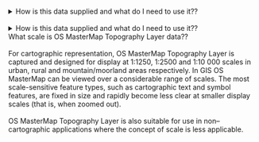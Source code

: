 <br>

<details>
<summary>How is this data supplied and what do I need to use it??</summary>
<br>
OS MasterMap Topography Layer is supplied on DVD. If the file size of your order is smaller than 2 Gb, you can get it from our FTP server.
<br>
<br>
If you're in the PSMA or OSMA, you can download Building Height Attribute data from the members' area. Partners and commercial customers: please contact your Account Manager.
<br>
<br>
You'll need geographic information system (GIS) software to use Topography Layer.
</details>

<br>

<details>
<summary>How is this data supplied and what do I need to use it??</summary>
<br>
How often is the OS MasterMap Topography Layer updated?
<br>
<br>
All OS MasterMap® datasets are created from a single master dataset, which is refreshed regularly. Currently, the refresh period for Topography Layer supply is every six weeks (view release schedule).
<br>
<br>
OS MasterMap Topography Layer works on the principle that you will take an initial supply of all data in your area of interest and then update the data by taking change-only update (COU).
<br>
<br>
COU brings your dataset up to date with the most recent OS MasterMap data available from Ordnance Survey.
<br>
<br>
The update of real world features within OS MasterMap Topography Layer depends on what Category of change the feature falls in, as described in our Basic scale revision pollcy.
</details>

<summary>What scale is OS MasterMap Topography Layer data??</summary>
<br>
For cartographic representation, OS MasterMap Topography Layer is captured and designed for display at 1:1250, 1:2500 and 1:10 000 scales in urban, rural and mountain/moorland areas respectively. In GIS OS MasterMap can be viewed over a considerable range of scales. The most scale-sensitive feature types, such as cartographic text and symbol features, are fixed in size and rapidly become less clear at smaller display scales (that is, when zoomed out).
<br>
<br>
OS MasterMap Topography Layer is also suitable for use in non–cartographic applications where the concept of scale is less applicable.

<br>
<br>
